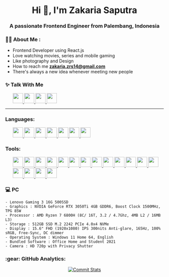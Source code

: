 <!-- <p align="center">
  Visitor count<br>
  <img src="https://profile-counter.glitch.me/itgoyo/count.svg" />
</p> -->


<h1 align="center">Hi 👋, I'm Zakaria Saputra </h1>
<h3 align="center">A passionate Frontend Engineer from Palembang, Indonesia</h3>


### :man_technologist: About Me :
- Frontend Developer using React.js
- Love watching movies, series and mobile gaming
- Like photography and Design
- How to reach me **zakaria.zrs14@gmail.com**
- There's always a new idea whenever meeting new people


### :sparkles: Talk With Me 


 
<div align='left'>
 
  <ul>
    <a  href="https://t.me/zakariasaputra"> 
     <img src="https://img.shields.io/badge/-Telegram-000?&logo=telegram"  height="32" >
   </a>
 <a  href="https://www.instagram.com/haijack__/"> 
     <img src="https://img.shields.io/badge/-Instagram-000?&logo=instagram"  height="32" >
   </a>
  <a href="https://discord.gg/PExFU6Wu">
     <img src="https://img.shields.io/badge/-Discord-000?&logo=discord"  height="32" >
    </a>
  <a href="https://www.linkedin.com/in/zakaria-saputra-93ba19228/">
    <img src="https://img.shields.io/badge/-LinkedIn-000?&logo=linkedin"  height="32" >
    </a>
  </ul>
</div>
<hr/>

### Languages:
<ul>
   <a href="https://html5up.net/" target="_blank">
    <img src="https://img.shields.io/badge/-HTML5-000?&logo=html5"  height="32" >
  </a>
     <a href="https://www.w3schools.com/css/" target="_blank">
<img src="https://img.shields.io/badge/-CSS3-000?&logo=CSS3"  height="32" >
       </a>
   <a href="https://php.net/" target="_blank">
    <img src="https://img.shields.io/badge/-PHP-000?&logo=php"  height="32" >
  </a>
  <a href="https://nodejs.org/en" target="_blank"> 
<img src="https://img.shields.io/badge/-Node Js-000?&logo=Node.js"  height="32" >
    </a> 
  <a href="https://developer.mozilla.org/en-US/docs/Web/JavaScript" target="_blank">  
<img src="https://img.shields.io/badge/-Javascript-000?&logo=Javascript"  height="32" >
     </a> 
  <a href="https://developer.mozilla.org/en-US/docs/Web/JavaScript" target="_blank">
<img src="https://img.shields.io/badge/-Typescript-000?&logo=typescript"  height="32" >
 </a> 
  <a href="https://www.python.org/" target="_blank">    
<img src="https://img.shields.io/badge/-Python-000?&logo=Python"  height="32" >
     </a> 
</ul>

### Tools:

<ul>
<a href="https://code.visualstudio.com/" target="_blank">
<img src="https://img.shields.io/badge/-VS Code-000?&logo=visualstudiocode"  height="32" >
</a>
  <a href="https://discord.com/" target="_blank">
<img src="https://img.shields.io/badge/-Discord-000?&logo=discord"  height="32" >
</a>
  <a href="https://git-scm.com/" target="_blank">
<img src="https://img.shields.io/badge/-Git-000?&logo=git"  height="32" >
</a>
  </a>
  <a href="https://axios-http.com/docs/intro" target="_blank">
<img src="https://img.shields.io/badge/-Axios-000?&logo=axios"  height="32" >
</a>
  <a href="https://react.dev/" target="_blank"> 
    <img src="https://img.shields.io/badge/-React-000?&logo=React"  height="32" > 
  </a>
   <a href="https://redux.js.org/" target="_blank"> 
       <img src="https://img.shields.io/badge/-redux-000?&logo=Redux"  height="32" >
     </a> 
    <a href="https://tanstack.com" target="_blank"> 
      <img src="https://img.shields.io/badge/-React Table-000?&logo=reacttable"  height="32" >
  </a> 
   <a href="https://reactrouter.com/en/main" target="_blank"> 
     <img src="https://img.shields.io/badge/-React Router-000?&logo=reactrouter"  height="32" >
  </a>
   <a href="https://react-hook-form.com/" target="_blank"> 
     <img src="https://img.shields.io/badge/-RHF-000?&logo=reacthookform"  height="32" >
  </a>
  <a href="https://tailwindcss.com/" target="_blank">  
     <img src="https://img.shields.io/badge/-Tailwind-000?&logo=tailwindcss"  height="32" >
  </a>
   <a href="https://vitejs.dev/" target="_blank"> 
   <img src="https://img.shields.io/badge/-Vite-000?&logo=vite"  height="32" >
  </a> 
   <a href="https://www.codeigniter.com/" target="_blank">  
   <img src="https://img.shields.io/badge/-Codeigniter-000?&logo=Codeigniter"  height="32" >
  </a> 
  <a href="https://getbootstrap.com/" target="_blank">  
    <img src="https://img.shields.io/badge/-Bootstrap-000?&logo=bootstrap"  height="32" >
    </a> 
   <a href="https://daisyui.com/" target="_blank"> 
       <img src="https://img.shields.io/badge/-Daisyui-000?&logo=daisyui"  height="32" >
     </a> 
   <a href="https://headlessui.com/react/popover" target="_blank"> 
       <img src="https://img.shields.io/badge/-Headlessui-000?&logo=headlessui"  height="32" >
     </a> 
   <a href="https://figma.com/" target="_blank">  
     <img src="https://img.shields.io/badge/-Figma-000?&logo=Figma"  height="32" >
  </a> 
  <a href="https://vercel.com/" target="_blank">  
     <img src="https://img.shields.io/badge/-Vercel-000?&logo=Vercel"  height="32" >
  </a> 
  
</ul>








###  :computer: PC
    - Lenovo Gaming 3 16G 500SSD
    - Graphics : NVDIA GeForce RTX 3050Ti 4GB GDDR6, Boost Clock 1500MHz, TPG 85W
    - Processor : AMD Ryzen 7 6800H (8C/ 16T, 3.2 / 4.7Ghz, 4MB L2 / 16MB L3)
    - Storage : 512GB SSD M.2 2242 PCIe 4.0x4 NVMe
    - Display : 15.6" FHD (1920x1080) IPS 300nits Anti-glare, 165Hz, 100% sRGB, Free-Sync, DC dimmer
    - Operating System : Windows 11 Home 64, English
    - Bundled Software : Office Home and Student 2021
    - Camera : HD 720p with Privacy Shutter

   
<h3 align="left">:gear: GitHub Analytics:</h3>
<div align="center">
  <a href="https://github.com/projack14">
    <img src="https://github-readme-stats.vercel.app/api?username=projack14&show_icons=true&line_height=27&count_private=true&&bg_color=000&title_color=fff&text_color=fff&icon_color=fff" alt="Commit Stats"/>


     

  </a>

</div>





